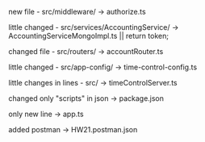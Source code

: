 new file - src/middleware/ -> authorize.ts

little changed - src/services/AccountingService/ -> AccountingServiceMongoImpl.ts || return token;

changed file - src/routers/ -> accountRouter.ts

little changed - src/app-config/ -> time-control-config.ts

little changes in lines - src/ -> timeControlServer.ts

changed only "scripts" in json -> package.json

only new line -> app.ts

added postman -> HW21.postman.json